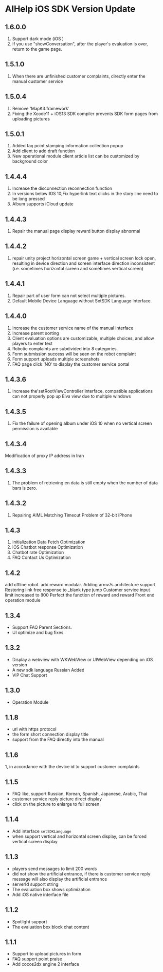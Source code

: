 # AIHelp iOS SDK Version Update

## 1.6.0.0
1. Support dark mode (iOS )
2. If you use "showConversation", after the player's evaluation is over, return to the game page.

## 1.5.1.0
1. When there are unfinished customer complaints, directly enter the manual customer service

## 1.5.0.4
1. Remove 'MapKit.framework'
2. Fixing the Xcode11 + iOS13 SDK compiler prevents SDK form pages from uploading pictures

## 1.5.0.1
1. Added faq point stamping information collection popup
2. Add client to add draft function
3. New operational module client article list can be customized by background color

## 1.4.4.4
1. Increase the disconnection reconnection function
2. In versions below IOS 10,Fix hyperlink text clicks in the story line need to be long pressed
3. Album supports iCloud update

## 1.4.4.3
1. Repair the manual page display reward button display abnormal

## 1.4.4.2
1. repair unity project horizontal screen game + vertical screen lock open, resulting in device direction and screen interface direction inconsistent (i.e. sometimes horizontal screen and sometimes vertical screen)

## 1.4.4.1
1. Repair part of user form can not select multiple pictures.
2. Default Mobile Device Language without SetSDK Language Interface.

## 1.4.4.0
1. Increase the customer service name of the manual interface
2. Increase parent sorting
3. Client evaluation options are customizable, multiple choices, and allow players to enter text
4. Robotic complaints are subdivided into 8 categories.
5. Form submission success will be seen on the robot complaint
6. Form support uploads multiple screenshots
7. FAQ page click ‘NO’ to display the customer service portal

## 1.4.3.6
1. Increase the'setRootViewController'interface, compatible applications can not properly pop up Elva view due to multiple windows

## 1.4.3.5
1. Fix the failure of opening album under iOS 10 when no vertical screen permission is available

## 1.4.3.4
Modification of proxy IP address in Iran

## 1.4.3.3
1. The problem of retrieving en data is still empty when the number of data bars is zero.

## 1.4.3.2
1. Repairing AIML Matching Timeout Problem of 32-bit iPhone

## 1.4.3
1. Initialization Data Fetch Optimization
2. iOS Chatbot response Optimization
3. Chatbot rate Optimization
4. FAQ Contact Us Optimization

## 1.4.2
add offline robot.
add reward modular.
Adding armv7s architecture support
Restoring link free response to _blank type jump
Customer service input limit increased to 800
Perfect the function of reward and reward
Front end operation module

## 1.3.4 
* Support FAQ Parent Sections. 
* UI optimize and bug fixes. 

## 1.3.2 
* Display a webview with WKWebView or UIWebView depending on iOS version
* A new sdk language Russian Added
* VIP Chat Support

## 1.3.0 
* Operation Module

## 1.1.8 
* url with https protocol
* the form short connection display title
* support from the FAQ directly into the manual

## 1.1.6
1, in accordance with the device id to support customer complaints

## 1.1.5
* FAQ like, support Russian, Korean, Spanish, Japanese, Arabic, Thai
* customer service reply picture direct display
* click on the picture to enlarge to full screen

## 1.1.4
* Add interface `setSDKLanguage`
* when support vertical and horizontal screen display, can be forced vertical screen display

## 1.1.3
* players send messages to limit 200 words 
* did not show the artificial entrance, if there is customer service reply message will also display the artificial entrance 
* serverId support string 
* The evaluation box shows optimization
* Add iOS native interface file

## 1.1.2
* Spotlight support
* The evaluation box block chat content

## 1.1.1
* Support to upload pictures in form 
* FAQ support point praise
* Add cocos2dx engine 2 interface

